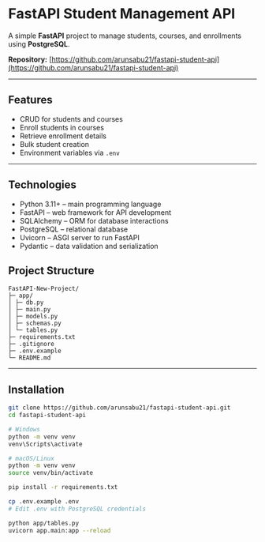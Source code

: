 # FastAPI Student Management API

A simple **FastAPI** project to manage students, courses, and enrollments using **PostgreSQL**.  

**Repository:** [https://github.com/arunsabu21/fastapi-student-api](https://github.com/arunsabu21/fastapi-student-api)

---

## Features

- CRUD for students and courses
- Enroll students in courses
- Retrieve enrollment details
- Bulk student creation
- Environment variables via `.env`

---

## Technologies 
- Python 3.11+ – main programming language
- FastAPI – web framework for API development
- SQLAlchemy – ORM for database interactions
- PostgreSQL – relational database
- Uvicorn – ASGI server to run FastAPI
- Pydantic – data validation and serialization

## Project Structure

```
FastAPI-New-Project/
├─ app/
│ ├─ db.py
│ ├─ main.py
│ ├─ models.py
│ ├─ schemas.py
│ └─ tables.py
├─ requirements.txt
├─ .gitignore
├─ .env.example
└─ README.md
```

---

## Installation

```bash
git clone https://github.com/arunsabu21/fastapi-student-api.git
cd fastapi-student-api

# Windows
python -m venv venv
venv\Scripts\activate

# macOS/Linux
python -m venv venv
source venv/bin/activate

pip install -r requirements.txt

cp .env.example .env
# Edit .env with PostgreSQL credentials

python app/tables.py
uvicorn app.main:app --reload
